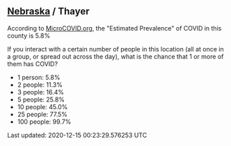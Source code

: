 
## [Nebraska](/united-states/nebraska) / Thayer

According to [MicroCOVID.org](http://microcovid.org),
the "Estimated Prevalence" of COVID in this county is 5.8%

If you interact with a certain number of people in this location
(all at once in a group, or spread out across the day), what is the chance that
1 or more of them has COVID?

- 1 person: 5.8%
- 2 people: 11.3%
- 3 people: 16.4%
- 5 people: 25.8%
- 10 people: 45.0%
- 25 people: 77.5%
- 100 people: 99.7%

Last updated: 2020-12-15 00:23:29.576253 UTC
